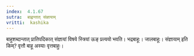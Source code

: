 ```yaml
---
index:  4.1.67
sutra:  बाह्वन्तात् संज्ञायाम्
vritti:  kashika 
---
```


बाहुशब्दान्तात् प्रातिपदिकात् संज्ञायां विषये स्त्रियां ऊङ् प्रत्ययो भवति। भद्रबाहूः। जालबाहूः। संज्ञायाम् इति किम्? वृत्तौ बाहू अस्याः वृत्तबाहुः।

